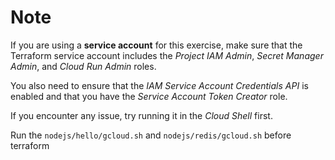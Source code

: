 # Note
If you are using a **service account** for this exercise, make sure that the Terraform service account includes the *Project IAM Admin*, *Secret Manager Admin*, and *Cloud Run Admin* roles.

You also need to ensure that the *IAM Service Account Credentials API* is enabled and that you have the *Service Account Token Creator* role.

If you encounter any issue, try running it in the *Cloud Shell* first.

Run the `nodejs/hello/gcloud.sh` and `nodejs/redis/gcloud.sh` before terraform